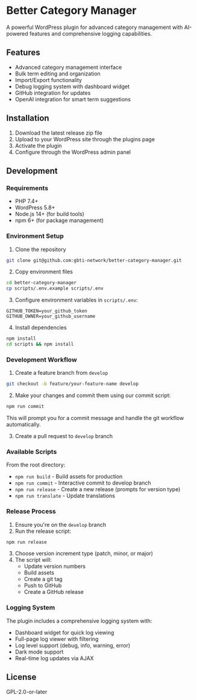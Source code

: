 # Better Category Manager

A powerful WordPress plugin for advanced category management with AI-powered features and comprehensive logging capabilities.

## Features

- Advanced category management interface
- Bulk term editing and organization
- Import/Export functionality
- Debug logging system with dashboard widget
- GitHub integration for updates
- OpenAI integration for smart term suggestions

## Installation

1. Download the latest release zip file
2. Upload to your WordPress site through the plugins page
3. Activate the plugin
4. Configure through the WordPress admin panel

## Development

### Requirements

- PHP 7.4+
- WordPress 5.8+
- Node.js 14+ (for build tools)
- npm 6+ (for package management)

### Environment Setup

1. Clone the repository
```bash
git clone git@github.com:gbti-network/better-category-manager.git
```

2. Copy environment files
```bash
cd better-category-manager
cp scripts/.env.example scripts/.env
```

3. Configure environment variables in `scripts/.env`:
```
GITHUB_TOKEN=your_github_token
GITHUB_OWNER=your_github_username
```

4. Install dependencies
```bash
npm install
cd scripts && npm install
```

### Development Workflow

1. Create a feature branch from `develop`
```bash
git checkout -b feature/your-feature-name develop
```

2. Make your changes and commit them using our commit script:
```bash
npm run commit
```
This will prompt you for a commit message and handle the git workflow automatically.

3. Create a pull request to `develop` branch

### Available Scripts

From the root directory:

- `npm run build` - Build assets for production
- `npm run commit` - Interactive commit to develop branch
- `npm run release` - Create a new release (prompts for version type)
- `npm run translate` - Update translations

### Release Process

1. Ensure you're on the `develop` branch
2. Run the release script:
```bash
npm run release
```
3. Choose version increment type (patch, minor, or major)
4. The script will:
   - Update version numbers
   - Build assets
   - Create a git tag
   - Push to GitHub
   - Create a GitHub release

### Logging System

The plugin includes a comprehensive logging system with:
- Dashboard widget for quick log viewing
- Full-page log viewer with filtering
- Log level support (debug, info, warning, error)
- Dark mode support
- Real-time log updates via AJAX

## License

GPL-2.0-or-later